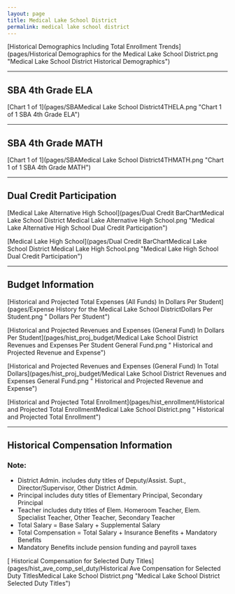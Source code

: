 ```yaml
---
layout: page
title: Medical Lake School District
permalink: medical lake school district
---
```



[Historical Demographics Including Total Enrollment Trends](pages/Historical Demographics for the Medical Lake School District.png "Medical Lake School District Historical Demographics")

___

## SBA 4th Grade ELA

[Chart 1 of 1](pages/SBAMedical Lake School District4THELA.png "Chart 1 of 1 SBA 4th Grade ELA")


___

## SBA 4th Grade MATH

[Chart 1 of 1](pages/SBAMedical Lake School District4THMATH.png "Chart 1 of 1 SBA 4th Grade MATH")


___

## Dual Credit Participation

[Medical Lake Alternative High School](pages/Dual Credit BarChartMedical Lake School District Medical Lake Alternative High School.png "Medical Lake Alternative High School Dual Credit Participation")

[Medical Lake High School](pages/Dual Credit BarChartMedical Lake School District Medical Lake High School.png "Medical Lake High School Dual Credit Participation")


___

## Budget Information

[Historical and Projected Total Expenses (All Funds) In Dollars Per Student](pages/Expense History for the Medical Lake School DistrictDollars Per Student.png " Dollars Per Student")

[Historical and Projected Revenues and Expenses (General Fund) In Dollars Per Student](pages/hist_proj_budget/Medical Lake School District Revenues and Expenses Per Student General Fund.png " Historical and Projected Revenue and Expense")

[Historical and Projected Revenues and Expenses (General Fund) In Total Dollars](pages/hist_proj_budget/Medical Lake School District Revenues and Expenses General Fund.png " Historical and Projected Revenue and Expense")

[Historical and Projected Total Enrollment](pages/hist_enrollment/Historical and Projected Total EnrollmentMedical Lake School District.png " Historical and Projected Total Enrollment")


___

## Historical Compensation Information
### Note:
- District Admin. includes duty titles of Deputy/Assist. Supt., Director/Supervisor, Other District Admin.
- Principal includes duty titles of Elementary Principal, Secondary Principal
- Teacher includes duty titles of Elem. Homeroom Teacher, Elem. Specialist Teacher, Other Teacher, Secondary Teacher
- Total Salary = Base Salary + Supplemental Salary
- Total Compensation = Total Salary + Insurance Benefits + Mandatory Benefits
- Mandatory Benefits include pension funding and payroll taxes

[ Historical Compensation for Selected Duty Titles](pages/hist_ave_comp_sel_duty/Historical Ave Compensation for Selected Duty TitlesMedical Lake School District.png "Medical Lake School District Selected Duty Titles")

